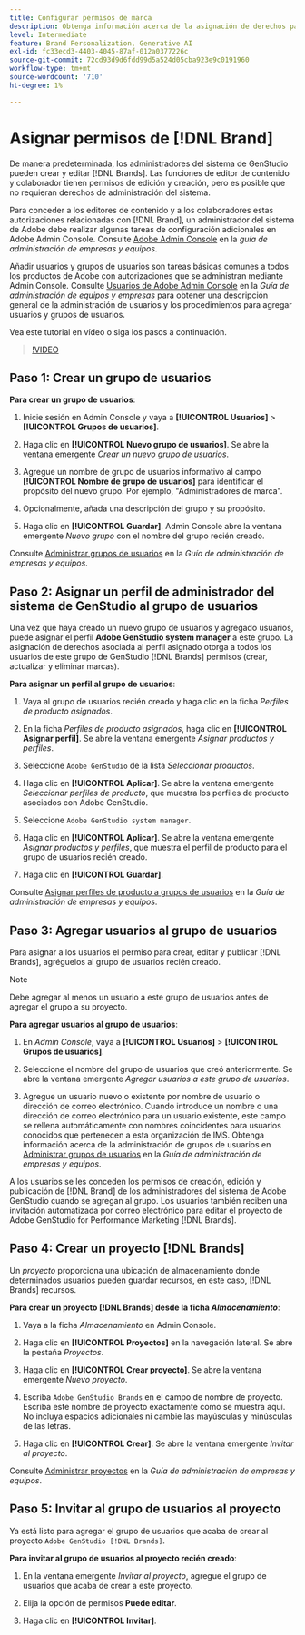 ```yaml
---
title: Configurar permisos de marca
description: Obtenga información acerca de la asignación de derechos para creadores y editores de GenStudio for Performance Marketing [!DNL Brand] s.
level: Intermediate
feature: Brand Personalization, Generative AI
exl-id: fc33ecd3-4403-4045-87af-012a0377226c
source-git-commit: 72cd93d9d6fdd99d5a524d05cba923e9c0191960
workflow-type: tm+mt
source-wordcount: '710'
ht-degree: 1%

---
```


# Asignar permisos de [!DNL Brand]

De manera predeterminada, los administradores del sistema de GenStudio pueden crear y editar [!DNL Brands]. Las funciones de editor de contenido y colaborador tienen permisos de edición y creación, pero es posible que no requieran derechos de administración del sistema.

Para conceder a los editores de contenido y a los colaboradores estas autorizaciones relacionadas con [!DNL Brand], un administrador del sistema de Adobe debe realizar algunas tareas de configuración adicionales en Adobe Admin Console. Consulte [Adobe Admin Console](https://helpx.adobe.com/es/enterprise/using/admin-console.html#Overview) en la _guía de administración de empresas y equipos_.

Añadir usuarios y grupos de usuarios son tareas básicas comunes a todos los productos de Adobe con autorizaciones que se administran mediante Admin Console. Consulte [Usuarios de Adobe Admin Console](https://helpx.adobe.com/es/enterprise/using/users.html) en la _Guía de administración de equipos y empresas_ para obtener una descripción general de la administración de usuarios y los procedimientos para agregar usuarios y grupos de usuarios.

Vea este tutorial en vídeo o siga los pasos a continuación.

>[!VIDEO](https://video.tv.adobe.com/v/3475000?learn=on&enablevpops&captions=spa)

## Paso 1: Crear un grupo de usuarios

**Para crear un grupo de usuarios**:

1. Inicie sesión en Admin Console y vaya a **[!UICONTROL Usuarios]** > **[!UICONTROL Grupos de usuarios]**.

1. Haga clic en **[!UICONTROL Nuevo grupo de usuarios]**. Se abre la ventana emergente _Crear un nuevo grupo de usuarios_.

1. Agregue un nombre de grupo de usuarios informativo al campo **[!UICONTROL Nombre de grupo de usuarios]** para identificar el propósito del nuevo grupo. Por ejemplo, &quot;Administradores de marca&quot;.

1. Opcionalmente, añada una descripción del grupo y su propósito.

1. Haga clic en **[!UICONTROL Guardar]**. Admin Console abre la ventana emergente _Nuevo grupo_ con el nombre del grupo recién creado.

Consulte [Administrar grupos de usuarios](https://helpx.adobe.com/es/enterprise/using/user-groups.html) en la _Guía de administración de empresas y equipos_.

## Paso 2: Asignar un perfil de administrador del sistema de GenStudio al grupo de usuarios

Una vez que haya creado un nuevo grupo de usuarios y agregado usuarios, puede asignar el perfil **Adobe GenStudio system manager** a este grupo. La asignación de derechos asociada al perfil asignado otorga a todos los usuarios de este grupo de GenStudio [!DNL Brands] permisos (crear, actualizar y eliminar marcas).

**Para asignar un perfil al grupo de usuarios**:

1. Vaya al grupo de usuarios recién creado y haga clic en la ficha _Perfiles de producto asignados_.

1. En la ficha _Perfiles de producto asignados_, haga clic en **[!UICONTROL Asignar perfil]**. Se abre la ventana emergente _Asignar productos y perfiles_.

1. Seleccione `Adobe GenStudio` de la lista _Seleccionar productos_.

1. Haga clic en **[!UICONTROL Aplicar]**. Se abre la ventana emergente _Seleccionar perfiles de producto_, que muestra los perfiles de producto asociados con Adobe GenStudio.

1. Seleccione `Adobe GenStudio system manager`.

1. Haga clic en **[!UICONTROL Aplicar]**. Se abre la ventana emergente _Asignar productos y perfiles_, que muestra el perfil de producto para el grupo de usuarios recién creado.

1. Haga clic en **[!UICONTROL Guardar]**.

Consulte [Asignar perfiles de producto a grupos de usuarios](https://helpx.adobe.com/es/enterprise/using/user-groups.html) en la _Guía de administración de empresas y equipos_.

## Paso 3: Agregar usuarios al grupo de usuarios

Para asignar a los usuarios el permiso para crear, editar y publicar [!DNL Brands], agréguelos al grupo de usuarios recién creado.

>[!NOTE]
>
>Debe agregar al menos un usuario a este grupo de usuarios antes de agregar el grupo a su proyecto.

**Para agregar usuarios al grupo de usuarios**:

1. En _Admin Console_, vaya a **[!UICONTROL Usuarios]** > **[!UICONTROL Grupos de usuarios]**.

1. Seleccione el nombre del grupo de usuarios que creó anteriormente. Se abre la ventana emergente _Agregar usuarios a este grupo de usuarios_.

1. Agregue un usuario nuevo o existente por nombre de usuario o dirección de correo electrónico. Cuando introduce un nombre o una dirección de correo electrónico para un usuario existente, este campo se rellena automáticamente con nombres coincidentes para usuarios conocidos que pertenecen a esta organización de IMS. Obtenga información acerca de la administración de grupos de usuarios en [Administrar grupos de usuarios](https://helpx.adobe.com/es/enterprise/using/user-groups.html) en la _Guía de administración de empresas y equipos_.

A los usuarios se les conceden los permisos de creación, edición y publicación de [!DNL Brand] de los administradores del sistema de Adobe GenStudio cuando se agregan al grupo. Los usuarios también reciben una invitación automatizada por correo electrónico para editar el proyecto de Adobe GenStudio for Performance Marketing [!DNL Brands].

## Paso 4: Crear un proyecto [!DNL Brands]

Un _proyecto_ proporciona una ubicación de almacenamiento donde determinados usuarios pueden guardar recursos, en este caso, [!DNL Brands] recursos.

**Para crear un proyecto [!DNL Brands] desde la ficha _Almacenamiento_**:

1. Vaya a la ficha _Almacenamiento_ en Admin Console.

1. Haga clic en **[!UICONTROL Proyectos]** en la navegación lateral. Se abre la pestaña _Proyectos_.

1. Haga clic en **[!UICONTROL Crear proyecto]**. Se abre la ventana emergente _Nuevo proyecto_.

1. Escriba `Adobe GenStudio Brands` en el campo de nombre de proyecto. Escriba este nombre de proyecto exactamente como se muestra aquí. No incluya espacios adicionales ni cambie las mayúsculas y minúsculas de las letras.

1. Haga clic en **[!UICONTROL Crear]**. Se abre la ventana emergente _Invitar al proyecto_.

Consulte [Administrar proyectos](https://helpx.adobe.com/es/enterprise/using/projects-in-business-storage.html) en la _Guía de administración de empresas y equipos_.

## Paso 5: Invitar al grupo de usuarios al proyecto

Ya está listo para agregar el grupo de usuarios que acaba de crear al proyecto `Adobe GenStudio [!DNL Brands]`.

**Para invitar al grupo de usuarios al proyecto recién creado**:

1. En la ventana emergente _Invitar al proyecto_, agregue el grupo de usuarios que acaba de crear a este proyecto.

1. Elija la opción de permisos **Puede editar**.

1. Haga clic en **[!UICONTROL Invitar]**.
